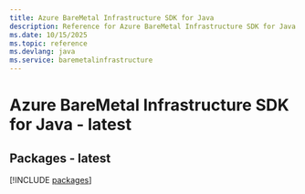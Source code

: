 ```yaml
---
title: Azure BareMetal Infrastructure SDK for Java
description: Reference for Azure BareMetal Infrastructure SDK for Java
ms.date: 10/15/2025
ms.topic: reference
ms.devlang: java
ms.service: baremetalinfrastructure
---
```

# Azure BareMetal Infrastructure SDK for Java - latest
## Packages - latest
[!INCLUDE [packages](baremetal-infrastructure-index.md)]